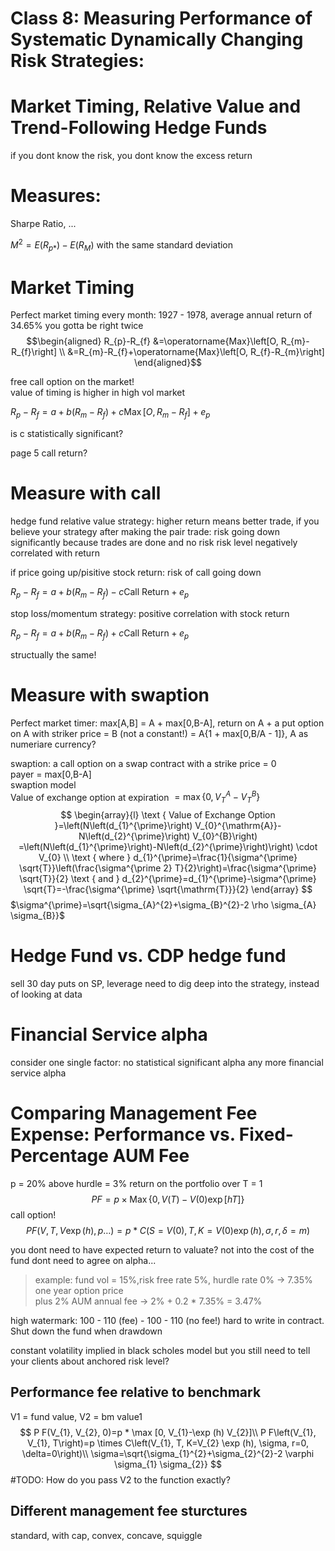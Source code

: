 # Class 8: Measuring Performance of Systematic Dynamically Changing Risk Strategies: 
# Market Timing, Relative Value and Trend-Following Hedge Funds

if you dont know the risk, you dont know the excess return

# Measures:
Sharpe Ratio, ...

$M^{2}=E\left(R_{p *}\right)-E\left(R_{M}\right)$
with the same standard deviation

# Market Timing
Perfect market timing every month: 1927 - 1978, average annual return of 34.65%
you gotta be right twice
$$\begin{aligned} R_{p}-R_{f} &=\operatorname{Max}\left[O, R_{m}-R_{f}\right] \\ 
                              &=R_{m}-R_{f}+\operatorname{Max}\left[O, R_{f}-R_{m}\right] 
\end{aligned}$$

free call option on the market!\
value of timing is higher in high vol market

$R_{p}-R_{f}=a+b\left(R_{m}-R_{f}\right)+c \operatorname{Max}\left[O, R_{m}-R_{f}\right]+e_{p}$

is c statistically significant?

page 5 call return?
# Measure with call
hedge fund relative value strategy: 
higher return means better trade, if you believe your strategy
after making the pair trade: risk going down significantly because trades are done and no risk
risk level negatively correlated with return

if price going up/pisitive stock return: risk of call going down

$R_{p}-R_{f}=a+b\left(R_{m}-R_{f}\right)-c \text{Call Return} +e_{p}$

stop loss/momentum strategy: positive correlation with stock return

$R_{p}-R_{f}=a+b\left(R_{m}-R_{f}\right)+c \text{Call Return} +e_{p}$

structually the same!

# Measure with swaption
Perfect market timer: 
max[A,B] = A + max[0,B-A], return on A + a put option on A with striker price = B (not a constant!)
         = A{1 + max[0,B/A - 1]}, A as numeriare currency?

swaption: a call option on a swap contract with a strike price = 0         
payer = max[0,B-A]\
swaption model\
Value of exchange option at expiration $=\max \left\{0, V_{T}^{A}-V_{T}^{B}\right\}$
$$
\begin{array}{l}
\text { Value of Exchange Option }=\left(N\left(d_{1}^{\prime}\right) V_{0}^{\mathrm{A}}-N\left(d_{2}^{\prime}\right) V_{0}^{B}\right) =\left(N\left(d_{1}^{\prime}\right)-N\left(d_{2}^{\prime}\right)\right) \cdot V_{0} \\
\text { where } d_{1}^{\prime}=\frac{1}{\sigma^{\prime} \sqrt{T}}\left(\frac{\sigma^{\prime 2} T}{2}\right)=\frac{\sigma^{\prime} \sqrt{T}}{2} \text { and } d_{2}^{\prime}=d_{1}^{\prime}-\sigma^{\prime} \sqrt{T}=-\frac{\sigma^{\prime} \sqrt{\mathrm{T}}}{2}
\end{array}
$$
$\sigma^{\prime}=\sqrt{\sigma_{A}^{2}+\sigma_{B}^{2}-2 \rho \sigma_{A} \sigma_{B}}$

# Hedge Fund vs. CDP hedge fund
sell 30 day puts on SP, leverage
need to dig deep into the strategy, instead of looking at data

# Financial Service alpha
consider one single factor: no statistical significant alpha any more
financial service alpha



# Comparing Management Fee Expense: Performance vs. Fixed-Percentage AUM Fee
p = 20% above hurdle = 3% return on the portfolio over T = 1
$$
P F=p \times \operatorname{Max}\{0, V(T)-V(0) \exp [h T]\}
$$
call option!\
$$P F(V, T, V \exp (h), p \ldots)=p * C(S=V(0), T, K=V(0) \exp (h), \sigma, r, \delta=m)$$

you dont need to have expected return to valuate? not into the cost of the fund
dont need to agree on alpha...

>example: fund vol = 15%,risk free rate 5%, hurdle rate 0% -> 7.35% one year option price\
plus 2% AUM annual fee -> 2% + 0.2 * 7.35% = 3.47%

high watermark: 100 - 110 (fee) - 100 - 110 (no fee!)
hard to write in contract. Shut down the fund when drawdown

constant volatility implied in black scholes model
but you still need to tell your clients about anchored risk level?

## Performance fee relative to benchmark
V1 = fund value, V2 = bm value1
$$
P F(V_{1}, V_{2}, 0)=p * \max [0, V_{1}-\exp (h) V_{2}]\\
P F\left(V_{1}, V_{1}, T\right)=p \times C\left(V_{1}, T, K=V_{2} \exp (h), \sigma, r=0, \delta=0\right)\\
\sigma=\sqrt{\sigma_{1}^{2}+\sigma_{2}^{2}-2 \varphi \sigma_{1} \sigma_{2}}
$$
#TODO: How do you pass V2 to the function exactly?

## Different management fee sturctures
standard, with cap, convex, concave, squiggle